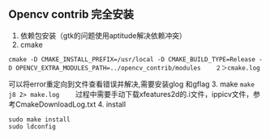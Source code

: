 ## Opencv contrib 完全安装
1. 依赖包安装（gtk的问题使用aptitude解决依赖冲突）
2. cmake 
```
cmake -D CMAKE_INSTALL_PREFIX=/usr/local -D CMAKE_BUILD_TYPE=Release -D OPENCV_EXTRA_MODULES_PATH=../opencv_contrib/modules    ２＞cmake.log
```
  可以将error重定向到文件查看错误并解决,需要安装glog 和gflag 
3. make 
``` make  j8 2> make.log ```　　
  过程中需要手动下载xfeatures2d的.i文件，ippicv文件，参考CmakeDownloadLog.txt 
4. install
``` 
sudo make install 
sudo ldconfig
```

